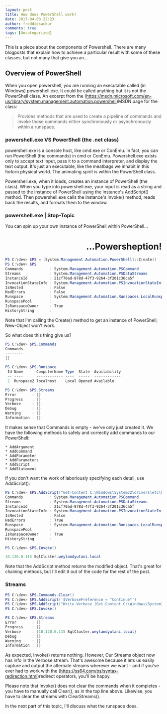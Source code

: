 ```yaml
---
layout: post
title: How does PowerShell work?
date: 2017-04-03 22:23
author: freddiesackur
comments: true
tags: [Uncategorized]
---
```

This is a piece about the components of Powershell. There are many blogposts that explain how to achieve a particular result with some of these classes, but not many that give you an...


## Overview of PowerShell
When you open powershell, you are running an executable called (in Windows) powershell.exe. It could be called anything but it is not the PowerShell class. An excerpt from the (https://msdn.microsoft.com/en-us/library/system.management.automation.powershell)MSDN page for the class:
<blockquote>Provides methods that are used to create a pipeline of commands and invoke those commands either synchronously or asynchronously within a runspace.</blockquote>


### powershell.exe VS PowerShell (the .net class)
powershell.exe is a console host, like cmd.exe or ConEmu. In fact, you can run PowerShell (the commands) in cmd or ConEmu. Powershell.exe exists only to accept text input, pass it to a command interpreter, and display the text output. It's just an executable, like the meatbags we inhabit in this forlorn physical world. The animating spirit is within the PowerShell class.

Powershell.exe, when it loads, creates an instance of PowerShell (the class). When you type into powershell.exe, your input is read as a string and passed to the instance of PowerShell using the instance's AddScript() method. Then powershell.exe calls the instance's Invoke() method, reads back the results, and formats them to the window.


### powershell.exe | Stop-Topic


You can spin up your own instance of PowerShell within PowerShell...

<h1 style="text-align:right;">...Powersheption!</h1>

```powershell
PS C:\dev> $PS = [System.Management.Automation.PowerShell]::Create()
PS C:\dev> $PS
Commands            : System.Management.Automation.PSCommand
Streams             : System.Management.Automation.PSDataStreams
InstanceId          : 21cf70ad-878d-47f3-9264-3f201c36ca5f
InvocationStateInfo : System.Management.Automation.PSInvocationStateInfo
IsNested            : False
HadErrors           : False
Runspace            : System.Management.Automation.Runspaces.LocalRunspace
RunspacePool        : 
IsRunspaceOwner     : True
HistoryString       :
```
Note that I'm calling the Create() method to get an instance of PowerShell; New-Object won't work.

So what does this thing give us?
```powershell
PS C:\dev> $PS.Commands
Commands
--------
{}

PS C:\dev> $PS.Runspace
 Id Name      ComputerName Type  State  Availability 
 -- ----      ------------ ----  -----  ------------ 
 2  Runspace2 localhost    Local Opened Available

PS C:\dev> $PS.Streams
Error       : {}
Progress    : {}
Verbose     : {}
Debug       : {}
Warning     : {}
Information : {}

```
It makes sense that Commands is empty - we've only just created it. We have the following methods to safely and correctly add commands to our PowerShell:

	* AddArgument
	* AddCommand
	* AddParameter
	* AddParameters
	* AddScript
	* AddStatement

If you don't want the work of laboriously specifying each detail, use AddScript():
```powershell
PS C:\dev> $PS.AddScript("Get-Content C:\Windows\System32\drivers\etc\hosts | Select-String 'SqlCluster'")
Commands            : System.Management.Automation.PSCommand
Streams             : System.Management.Automation.PSDataStreams
InstanceId          : 21cf70ad-878d-47f3-9264-3f201c36ca5f
InvocationStateInfo : System.Management.Automation.PSInvocationStateInfo
IsNested            : False
HadErrors           : True
Runspace            : System.Management.Automation.Runspaces.LocalRunspace
RunspacePool        : 
IsRunspaceOwner     : True
HistoryString       :

PS C:\dev> $PS.Invoke()

10.120.0.115 SqlCluster.weylandyutani.local
```
Note that the AddScript method returns the modified object. That's great for chaining methods, but I'll edit it out of the code for the rest of the post.


### Streams
```powershell
PS C:\dev> $PS.Commands.Clear()
PS C:\dev> $PS.AddScript('$VerbosePreference = "Continue"')
PS C:\dev> $PS.AddScript("Write-Verbose (Get-Content C:\Windows\System32\drivers\etc\hosts | Select-String 'SqlCluster')")
PS C:\dev> $PS.Invoke()

PS C:\dev> $PS.Streams
Error       : {}
Progress    : {}
Verbose     : {10.120.0.115 SqlCluster.weylandyutani.local}
Debug       : {}
Warning     : {}
Information : {}
```
As expected, Invoke() returns nothing. However, Our Streams object now has info in the Verbose stream. That's awesome because it lets us easily capture and output the alternate streams wherever we want - and if you've ever had to work with the (https://ss64.com/ps/syntax-redirection.html)redirect operators, you'll be happy.

Please note that Invoke() does not clear the commands when it completes - you have to manually call Clear(), as in the top line above. Likewise, you have to clear the streams with ClearStreams().

In the next part of this topic, I'll discuss what the runspace does.
